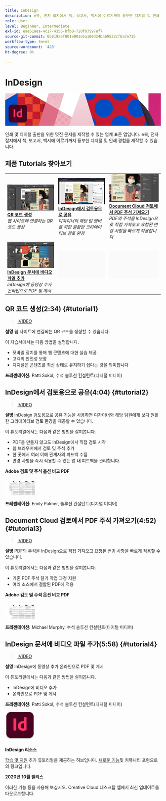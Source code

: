 ```yaml
---
title: InDesign
description: e북, 전자 잡지에서 책, 보고서, 백서에 이르기까지 풍부한 디지털 및 인쇄 경험을 제작할 수 있습니다
role: User
level: Beginner, Intermediate
exl-id: eae51aea-4c17-4356-bfb0-720f87597ef7
source-git-commit: 6b819aef801e003e5a160d24ba69522cf6a7e715
workflow-type: tm+mt
source-wordcount: '428'
ht-degree: 0%

---
```


# InDesign

![튜토리얼 메인 이미지](../assets/InDesign.jpg)

인쇄 및 디지털 출판을 위한 멋진 문서를 제작할 수 있는 업계 표준 앱입니다. e북, 전자 잡지에서 책, 보고서, 백서에 이르기까지 풍부한 디지털 및 인쇄 경험을 제작할 수 있습니다.

## 제품 Tutorials 찾아보기

<table style="table-layout:fixed">
<tr>
 <td>
    <a href="indesign.md#tutorial1">
        <img alt="QR 코드 생성" src="../assets/InDesign_qrCodes_sokol_thumbnail.jpg" />
    </a>
    <div>
    <a href="indesign.md#tutorial1"><strong>QR 코드 생성</strong></a>
    </div>
    <em>웹 사이트에 연결하는 QR 코드 생성</em>
    <br>
  </td>
  <td>
   <a href="indesign.md#tutorial2">
      <img alt="InDesign에서 검토용으로 공유" src="../assets/indesign_shareforreview_palmer_thumbnail.jpg" />
   </a>
    <div>
   <a href="indesign.md#tutorial2"><strong>InDesign에서 검토용으로 공유</strong></a>
    </div>
    <em>디자이너와 해당 팀 멤버를 위한 원활한 크리에이티브 검토 환경</em>
    <br>
  </td>
  <td>
    <a href="indesign.md#tutorial3">
        <img alt="Document Cloud 검토에서 PDF 주석 가져오기" src="../assets/indesign_pdfcomments_murphy_thumbnail.jpg" />
    </a>
    <div>
    <a href="indesign.md#tutorial3"><strong>Document Cloud 검토에서 PDF 주석 가져오기</strong></a>
    </div>
    <em>PDF의 주석을 InDesign으로 직접 가져오고 요청된 변경 사항을 빠르게 적용합니다</em>
    <br>
  </td>
</tr>
<tr>
<td>
   <a href="indesign.md#tutorial4">
      <img alt="InDesign 문서에 비디오 파일 추가" src="../assets/indesign_video_sokol_thumbnail.jpg" />
   </a>
    <div>
   <a href="indesign.md#tutorial4"><strong>InDesign 문서에 비디오 파일 추가</strong></a>
    </div>
    <em>InDesign에 동영상 추가 온라인으로 PDF 및 게시</em>
    <br>
  </td>
 <td>
    <img alt="스페이서" src="../assets/Gray_thumbnail.png" />
    <div>
    <br>
 </td>
 <td>
    <img alt="스페이서" src="../assets/Gray_thumbnail.png" />
    <div>
    <br>
 </td>
</tr>
</table>

## QR 코드 생성(2:34) {#tutorial1}

>[!VIDEO](https://video.tv.adobe.com/v/326818?hidetitle=true)

**설명**
웹 사이트에 연결되는 QR 코드를 생성할 수 있습니다.

이 자습서에서는 다음 방법을 설명합니다.
* 모바일 장치를 통해 웹 콘텐츠에 대한 실습 제공
* 고객의 안전성 보장
* 디지털은 콘텐츠를 최신 상태로 유지하기 쉽다는 것을 의미합니다

**프레젠테이션:**
Patti Sokol, 수석 솔루션 컨설턴트(디지털 미디어)

## InDesign에서 검토용으로 공유(4:04) {#tutorial2}

>[!VIDEO](https://video.tv.adobe.com/v/326824?hidetitle=true)

**설명**
InDesign 검토용으로 공유 기능을 사용하면 디자이너와 해당 팀원에게 보다 원활한 크리에이티브 검토 환경을 제공할 수 있습니다.

이 튜토리얼에서는 다음과 같은 방법을 살펴봅니다.
* PDF을 만들지 않고도 InDesign에서 직접 검토 시작
* 웹 브라우저에서 검토 및 주석 추가
* 한 곳에서 여러 이해 관계자의 피드백 수집
* 변경 사항을 즉시 적용할 수 있는 앱 내 피드백을 관리합니다.

**Adobe 검토 및 주석 옵션 비교 PDF**

[![비교 이미지](../assets/ComparisonPDF_thumbnail_96.png)](../assets/Adobe_Review_and_Comment_Comparisons.pdf)

**프레젠테이션:**
Emily Palmer, 솔루션 컨설턴트(디지털 미디어)

## Document Cloud 검토에서 PDF 주석 가져오기(4:52) {#tutorial3}

>[!VIDEO](https://video.tv.adobe.com/v/326959?hidetitle=true)

**설명**
PDF의 주석을 InDesign으로 직접 가져오고 요청된 변경 사항을 빠르게 적용할 수 있습니다.

이 튜토리얼에서는 다음과 같은 방법을 살펴봅니다.
* 기존 PDF 주석 달기 작업 과정 지원
* 여러 소스에서 결합된 PDF에 적용

**Adobe 검토 및 주석 옵션 비교 PDF**

[![비교 이미지](../assets/ComparisonPDF_thumbnail_96.png)](../assets/Adobe_Review_and_Comment_Comparisons.pdf)

**프레젠테이션:**
Michael Murphy, 수석 솔루션 컨설턴트(디지털 미디어)

## InDesign 문서에 비디오 파일 추가(5:58) {#tutorial4}

>[!VIDEO](https://video.tv.adobe.com/v/326757?hidetitle=true)

**설명**
InDesign에 동영상 추가 온라인으로 PDF 및 게시

이 튜토리얼에서는 다음과 같은 방법을 살펴봅니다.
* InDesign에 비디오 추가
* 온라인으로 PDF 및 게시

**프레젠테이션:**
Patti Sokol, 수석 솔루션 컨설턴트(디지털 미디어)

![InDesign로고](../assets/id_appicon_96.png)

**InDesign 리소스**

[학습 및 지원](https://helpx.adobe.com/support/indesign.html) 추가 튜토리얼을 제공하는 허브입니다. [새로운 기능](https://helpx.adobe.com/indesign/user-guide.html/indesign/using/whats-new.ug.html)및 커뮤니티 포럼으로의 링크입니다.

**2020년 10월 릴리스**

이러한 기능 등을 사용해 보십시오. Creative Cloud 데스크탑 앱에서 최신 업데이트를 다운로드합니다.
